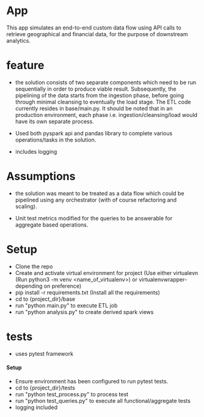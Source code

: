 # App
This app simulates an end-to-end custom data flow using API calls to retrieve geographical and
financial data, for the purpose of downstream analytics. 

# feature
- the solution consists of two separate components which need to be run sequentially in order to produce viable result.
  Subsequently, the pipelining of the data starts from the ingestion phase, before going through minimal
  cleansing to eventually the load stage. The ETL code currently resides in base/main.py.
  It should be noted that in an production environment, each phase i.e. ingestion/cleansing/load would have its
  own separate process.  

- Used both pyspark api and pandas library to complete various operations/tasks in the solution.

- includes logging

# Assumptions
- the solution was meant to be treated as a data flow which could be pipelined using any orchestrator (with of course refactoring and scaling). 

- Unit test metrics modified for the queries to be answerable for aggregate based operations.

# Setup
- Clone the repo
- Create and activate virtual environment for project (Use either virtualevn (Run python3 -m venv <name_of_virtualenv>) or virtualenvwrapper- depending on preference)
- pip install -r requirements.txt (Install all the requirements)
- cd to {project_dir}/base
- run "python main.py" to execute ETL job
- run "python analysis.py" to create derived spark views

# tests
- uses pytest framework
#### Setup
- Ensure environment has been configured to run pytest tests.
- cd to {project_dir}/tests
- run "python test_process.py" to process test
- run "python test_queries.py" to execute all functional/aggregate tests
- logging included


